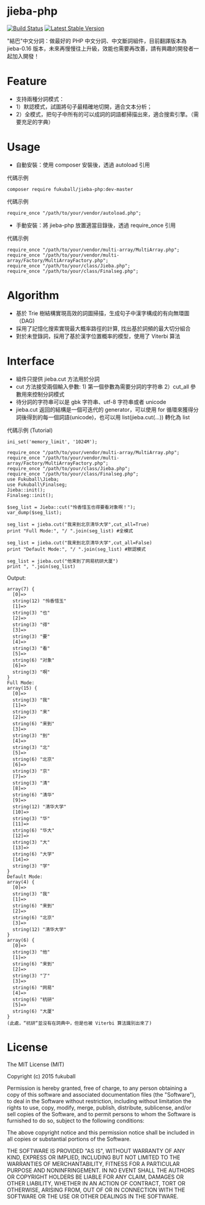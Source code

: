 jieba-php
========
[![Build Status](https://travis-ci.org/fukuball/jieba-php.svg?branch=master)](https://travis-ci.org/fukuball/jieba-php)
[![Latest Stable Version](https://poser.pugx.org/fukuball/jieba-php/v/stable.png)](https://packagist.org/packages/fukuball/jieba-php)

"結巴"中文分詞：做最好的 PHP 中文分詞、中文斷詞組件，目前翻譯版本為 jieba-0.16 版本，未來再慢慢往上升級，效能也需要再改善，請有興趣的開發者一起加入開發！

Feature
========
* 支持兩種分詞模式：
* 1）默認模式，試圖將句子最精確地切開，適合文本分析；
* 2）全模式，把句子中所有的可以成詞的詞語都掃描出來，適合搜索引擎。（需要充足的字典）

Usage
========
* 自動安裝：使用 composer 安裝後，透過 autoload 引用

代碼示例

    composer require fukuball/jieba-php:dev-master

代碼示例

    require_once "/path/to/your/vendor/autoload.php";

* 手動安裝：將 jieba-php 放置適當目錄後，透過 require_once 引用

代碼示例

    require_once "/path/to/your/vendor/multi-array/MultiArray.php";
    require_once "/path/to/your/vendor/multi-array/Factory/MultiArrayFactory.php";
    require_once "/path/to/your/class/Jieba.php";
    require_once "/path/to/your/class/Finalseg.php";

Algorithm
========
* 基於 Trie 樹結構實現高效的詞圖掃描，生成句子中漢字構成的有向無環圖（DAG)
* 採用了記憶化搜索實現最大概率路徑的計算, 找出基於詞頻的最大切分組合
* 對於未登錄詞，採用了基於漢字位置概率的模型，使用了 Viterbi 算法

Interface
========
* 組件只提供 jieba.cut 方法用於分詞
* cut 方法接受兩個輸入參數: 1) 第一個參數為需要分詞的字符串 2）cut_all 參數用來控制分詞模式
* 待分詞的字符串可以是 gbk 字符串、utf-8 字符串或者 unicode
* jieba.cut 返回的結構是一個可迭代的 generator，可以使用 for 循環來獲得分詞後得到的每一個詞語(unicode)，也可以用 list(jieba.cut(...)) 轉化為 list


代碼示例 (Tutorial)

    ini_set('memory_limit', '1024M');

    require_once "/path/to/your/vendor/multi-array/MultiArray.php";
    require_once "/path/to/your/vendor/multi-array/Factory/MultiArrayFactory.php";
    require_once "/path/to/your/class/Jieba.php";
    require_once "/path/to/your/class/Finalseg.php";
    use Fukuball\Jieba;
    use Fukuball\Finalseg;
    Jieba::init();
    Finalseg::init();

    $seg_list = Jieba::cut("怜香惜玉也得要看对象啊！");
    var_dump($seg_list);

    seg_list = jieba.cut("我来到北京清华大学",cut_all=True)
    print "Full Mode:", "/ ".join(seg_list) #全模式

    seg_list = jieba.cut("我来到北京清华大学",cut_all=False)
    print "Default Mode:", "/ ".join(seg_list) #默認模式

    seg_list = jieba.cut("他来到了网易杭研大厦")
    print ", ".join(seg_list)

Output:

    array(7) {
      [0]=>
      string(12) "怜香惜玉"
      [1]=>
      string(3) "也"
      [2]=>
      string(3) "得"
      [3]=>
      string(3) "要"
      [4]=>
      string(3) "看"
      [5]=>
      string(6) "对象"
      [6]=>
      string(3) "啊"
    }
    Full Mode:
    array(15) {
      [0]=>
      string(3) "我"
      [1]=>
      string(3) "来"
      [2]=>
      string(6) "来到"
      [3]=>
      string(3) "到"
      [4]=>
      string(3) "北"
      [5]=>
      string(6) "北京"
      [6]=>
      string(3) "京"
      [7]=>
      string(3) "清"
      [8]=>
      string(6) "清华"
      [9]=>
      string(12) "清华大学"
      [10]=>
      string(3) "华"
      [11]=>
      string(6) "华大"
      [12]=>
      string(3) "大"
      [13]=>
      string(6) "大学"
      [14]=>
      string(3) "学"
    }
    Default Mode:
    array(4) {
      [0]=>
      string(3) "我"
      [1]=>
      string(6) "来到"
      [2]=>
      string(6) "北京"
      [3]=>
      string(12) "清华大学"
    }
    array(6) {
      [0]=>
      string(3) "他"
      [1]=>
      string(6) "来到"
      [2]=>
      string(3) "了"
      [3]=>
      string(6) "网易"
      [4]=>
      string(6) "杭研"
      [5]=>
      string(6) "大厦"
    }
    (此處，“杭研“並沒有在詞典中，但是也被 Viterbi 算法識別出來了)

License
=========
The MIT License (MIT)

Copyright (c) 2015 fukuball

Permission is hereby granted, free of charge, to any person obtaining a copy
of this software and associated documentation files (the "Software"), to deal
in the Software without restriction, including without limitation the rights
to use, copy, modify, merge, publish, distribute, sublicense, and/or sell
copies of the Software, and to permit persons to whom the Software is
furnished to do so, subject to the following conditions:

The above copyright notice and this permission notice shall be included in all
copies or substantial portions of the Software.

THE SOFTWARE IS PROVIDED "AS IS", WITHOUT WARRANTY OF ANY KIND, EXPRESS OR
IMPLIED, INCLUDING BUT NOT LIMITED TO THE WARRANTIES OF MERCHANTABILITY,
FITNESS FOR A PARTICULAR PURPOSE AND NONINFRINGEMENT. IN NO EVENT SHALL THE
AUTHORS OR COPYRIGHT HOLDERS BE LIABLE FOR ANY CLAIM, DAMAGES OR OTHER
LIABILITY, WHETHER IN AN ACTION OF CONTRACT, TORT OR OTHERWISE, ARISING FROM,
OUT OF OR IN CONNECTION WITH THE SOFTWARE OR THE USE OR OTHER DEALINGS IN THE
SOFTWARE.